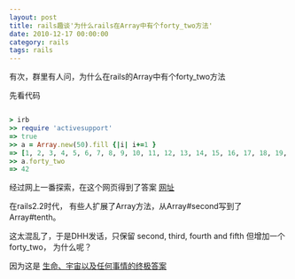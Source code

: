 ```yaml
---
layout: post
title: rails趣谈'为什么rails在Array中有个forty_two方法'
date: 2010-12-17 00:00:00
category: rails
tags: rails
---
```

有次，群里有人问，为什么在rails的Array中有个forty_two方法

先看代码

```ruby

> irb
>> require 'activesupport'
=> true
>> a = Array.new(50).fill {|i| i+=1 }
=> [1, 2, 3, 4, 5, 6, 7, 8, 9, 10, 11, 12, 13, 14, 15, 16, 17, 18, 19, 20, 21, 22, 23, 24, 25, 26, 27, 28, 29, 30, 31, 32, 33, 34, 35, 36, 37, 38, 39, 40, 41, 42, 43, 44, 45, 46, 47, 48, 49, 50]
>> a.forty_two
=> 42
```
经过网上一番探索，在这个网页得到了答案 [网址](http://www.kerrybuckley.org/2008/11/24/my-very-small-part-in-the-arrayforty_two-controversy/)

在rails2.2时代， 有些人扩展了Array方法，从Array#second写到了Array#tenth。

这太混乱了，于是DHH发话，只保留 second, third, fourth and fifth 但增加一个forty_two， 为什么呢？

因为这是 [生命、宇宙以及任何事情的终极答案](http://zh.wikipedia.org/zh-cn/%E7%94%9F%E5%91%BD%E3%80%81%E5%AE%87%E5%AE%99%E4%BB%A5%E5%8F%8A%E4%BB%BB%E4%BD%95%E4%BA%8B%E6%83%85%E7%9A%84%E7%B5%82%E6%A5%B5%E7%AD%94%E6%A1%88)